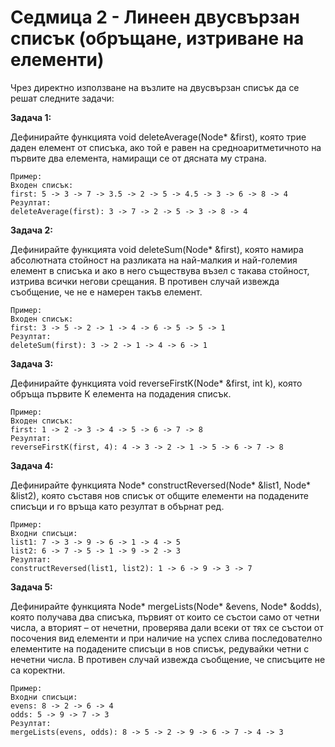 # Седмица 2 - Линеен двусвързан списък (обръщане, изтриване на елементи)

Чрез директно използване на възлите на двусвързан списък да се решат следните задачи:

**Задача 1:**

Дефинирайте функцията void deleteAverage(Node* &first), която трие даден елемент от списъка, ако той е равен на средноаритметичното на първите два елемента, намиращи се от дясната му страна.

```
Пример:
Входен списък:
first: 5 -> 3 -> 7 -> 3.5 -> 2 -> 5 -> 4.5 -> 3 -> 6 -> 8 -> 4
Резултат:
deleteAverage(first): 3 -> 7 -> 2 -> 5 -> 3 -> 8 -> 4
```

**Задача 2:**

Дефинирайте функцията void deleteSum(Node* &first), която намира абсолютната стойност на разликата на най-малкия и най-големия елемент в списъка и ако в него съществува възел с такава стойност, изтрива всички негови срещания. В противен случай извежда съобщение, че не е намерен такъв елемент.

```
Пример:
Входен списък:
first: 3 -> 5 -> 2 -> 1 -> 4 -> 6 -> 5 -> 5 -> 1
Резултат:
deleteSum(first): 3 -> 2 -> 1 -> 4 -> 6 -> 1
```

**Задача 3:**

Дефинирайте функцията void reverseFirstK(Node* &first, int k), която обръща първите K елемента на подадения списък.

```
Пример:
Входен списък:
first: 1 -> 2 -> 3 -> 4 -> 5 -> 6 -> 7 -> 8
Резултат:
reverseFirstK(first, 4): 4 -> 3 -> 2 -> 1 -> 5 -> 6 -> 7 -> 8 
```

**Задача 4:**

Дефинирайте функцията Node* constructReversed(Node* &list1,  Node* &list2), която съставя нов списък от общите елементи на подадените списъци и го връща като резултат в обърнат ред.

```
Пример:
Входни списъци:
list1: 7 -> 3 -> 9 -> 6 -> 1 -> 4 -> 5
list2: 6 -> 7 -> 5 -> 1 -> 9 -> 2 -> 3
Резултат:
constructReversed(list1, list2): 1 -> 6 -> 9 -> 3 -> 7
```

**Задача 5:**

Дефинирайте функцията Node* mergeLists(Node* &evens,  Node* &odds), която получава два списъка, първият от които се състои само от четни числа, а вторият – от нечетни, проверява дали всеки от тях се състои от посочения вид елементи и при наличие на успех слива последователно елементите на подадените списъци в нов списък, редувайки четни с нечетни числа. В противен случай извежда съобщение, че списъците не са коректни. 

```
Пример:
Входни списъци:
evens: 8 -> 2 -> 6 -> 4
odds: 5 -> 9 -> 7 -> 3 
Резултат:
mergeLists(evens, odds): 8 -> 5 -> 2 -> 9 -> 6 -> 7 -> 4 -> 3
```
